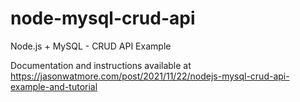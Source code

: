# node-mysql-crud-api

Node.js + MySQL - CRUD API Example

Documentation and instructions available at https://jasonwatmore.com/post/2021/11/22/nodejs-mysql-crud-api-example-and-tutorial